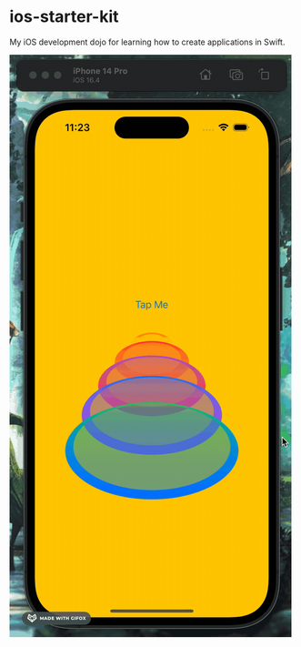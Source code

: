 # ios-starter-kit
My iOS development dojo for learning how to create applications in Swift.

![circleStack](https://github.com/jpzoll/ios-starter-kit/blob/main/CODE%20SNIPPETS/Animations/img/circleStack.gif)